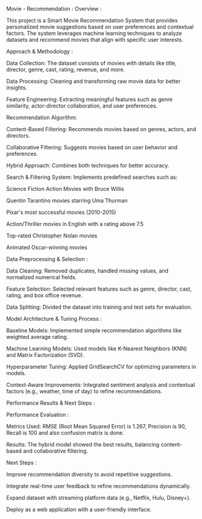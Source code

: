   Movie - Recommendation :
Overview :

This project is a Smart Movie Recommendation System that provides personalized movie suggestions based on user preferences and contextual factors. The system leverages machine learning techniques to analyze datasets and recommend movies that align with specific user interests.

Approach & Methodology :

Data Collection: The dataset consists of movies with details like title, director, genre, cast, rating, revenue, and more.

Data Processing: Cleaning and transforming raw movie data for better insights.

Feature Engineering: Extracting meaningful features such as genre similarity, actor-director collaboration, and user preferences.

Recommendation Algorithm:

Content-Based Filtering: Recommends movies based on genres, actors, and directors.

Collaborative Filtering: Suggests movies based on user behavior and preferences.

Hybrid Approach: Combines both techniques for better accuracy.

Search & Filtering System: Implements predefined searches such as:

Science Fiction Action Movies with Bruce Willis

Quentin Tarantino movies starring Uma Thurman

Pixar's most successful movies (2010-2015)

Action/Thriller movies in English with a rating above 7.5

Top-rated Christopher Nolan movies

Animated Oscar-winning movies

Data Preprocessing & Selection :

Data Cleaning: Removed duplicates, handled missing values, and normalized numerical fields.

Feature Selection: Selected relevant features such as genre, director, cast, rating, and box office revenue.

Data Splitting: Divided the dataset into training and test sets for evaluation.

Model Architecture & Tuning Process :

Baseline Models: Implemented simple recommendation algorithms like weighted average rating.

Machine Learning Models: Used models like K-Nearest Neighbors (KNN) and Matrix Factorization (SVD).

Hyperparameter Tuning: Applied GridSearchCV for optimizing parameters in models.

Context-Aware Improvements: Integrated sentiment analysis and contextual factors (e.g., weather, time of day) to refine recommendations.

Performance Results & Next Steps :

Performance Evaluation :

Metrics Used: RMSE (Root Mean Squared Error) is 1.267, Precision is 90, Recall is 100 and also confusion matrix is done.

Results: The hybrid model showed the best results, balancing content-based and collaborative filtering.

Next Steps :

Improve recommendation diversity to avoid repetitive suggestions.

Integrate real-time user feedback to refine recommendations dynamically.

Expand dataset with streaming platform data (e.g., Netflix, Hulu, Disney+).

Deploy as a web application with a user-friendly interface.
